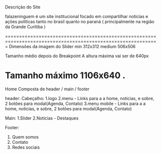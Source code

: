 
Descrição do Site

falazeninguem é um site institucional focado em compartilhar noticias e ações politicas tanto no brasil quanto no paraná ( principalmente na região da Grande Curitiba )

=============================================================================================================
Dimensões da imagem do Slider
min 312x312
medium 506x506

Tamanho médio depois do Breakpoint
A altura máxima vai ser de 640px


Tamanho máximo 1106x640
.
=============================================================================================================
Home 
Composta de header / main / footer

header:
Cabeçalho:
  1.logo
  2.menu - Links para a a home, noticias, e sobre, 2 botões para modal(Agenda, Contato) 
  3.menu mobile - Links para a a home, noticias, e sobre, 2 botões para modal(Agenda, Contato)

Main:
  1.Slider
  2.Noticias - Destaques

Footer: 
  1. Quem somos
  2. Contato
  3. Redes sociais

